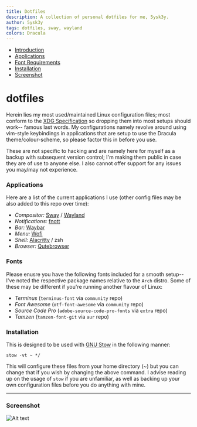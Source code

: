```yaml
---
title: Dotfiles
description: A collection of personal dotfiles for me, 5ysk3y.
author: 5ysk3y
tags: dotfiles, sway, wayland
colors: Dracula
---
```


- [Introduction](#dotfiles)
- [Applications](#applications)
- [Font Requirements](#fonts)
- [Installation](#installation)
- [Screenshot](#screenshot)

# dotfiles

Herein lies my most used/maintained Linux configuration files; most conform to the [XDG Specification](https://wiki.archlinux.org/title/XDG_Base_Directory) so dropping them into most setups should work-- famous last words. My configurations namely revolve around using vim-style keybindings in applications that are setup to use the Dracula theme/colour-scheme, so please factor this in before you use.

These are not specific to hacking and are namely here for myself as a backup with subsequent version control; I'm making them public in case they are of use to anyone else. I also cannot offer support for any issues you may/may not experience.

### Applications

Here are a list of the current applications I use (other config files may be also added to this repo over time):

- *Compositor:* [Sway](https://github.com/swaywm/sway) / [Wayland](https://github.com/wayland-project/wayland)
- *Notifications:* [fnott](https://gitlab.com/dnkl/fnott)
- *Bar:* [Waybar](https://github.com/Alexays/Waybar)
- *Menu:* [Wofi](https://hg.sr.ht/~scoopta/wofi)
- *Shell:* [Alacritty](https://github.com/alacritty/alacritty) / zsh
- *Browser:* [Qutebrowser](https://github.com/qutebrowser/qutebrowser)

### Fonts

Please enusre you have the following fonts included for a smooth setup-- I've noted the respective package names relative to the `Arch` distro. Some of these may be different if you're running another flavour of Linux:

- *Terminus* (`terminus-font` via `community` repo)
- *Font Awesome* (`otf-font-awesome` via `community` repo)
- *Source Code Pro* (`adobe-source-code-pro-fonts` via `extra` repo)
- *Tamzen* (`tamzen-font-git` via `aur` repo)

### Installation

This is designed to be used with [GNU Stow](https://www.gnu.org/software/stow/) in the following manner:

`stow -vt ~ */`

This will configure these files from your home directory (~) but you can change that if you wish by changing the above command. I advise reading up on the usage of `stow` if you are unfamiliar, as well as backing up your own configuration files before you do anything with mine.

***

### Screenshot

![Alt text](https://raw.github.com/5ysk3y/dotfiles/master/screenshot.png)
